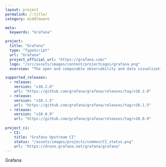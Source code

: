 ```yaml
---
layout: project
permalink: /:title/
category: middleware

meta:
  keywords: "Grafana"

project:
  title: "Grafana"
  type: "TypeScript"
  url: "Grafana"
  project_official_url: "https://grafana.com/"
  logo: "/src/assets/images/content/projectLogos/grafana.png"
  overview: "The open and composable observability and data visualization platform. Visualize metrics, logs, and traces from multiple sources like Prometheus, Loki, Elasticsearch, InfluxDB, Postgres and many more."

supported_releases:
  - release:
    version: "v10.2.0"
    url: "https://github.com/grafana/grafana/releases/tag/v10.2.0"
  - release:
    version: "v10.1.5"
    url: "https://github.com/grafana/grafana/releases/tag/v10.1.5"
  - release:
    version: "v10.0.9"
    url: "https://github.com/grafana/grafana/releases/tag/v10.0.9"
    
project_ci:
  - CI:
    title: "Grafana Upstream CI"
    status: "/assets/images/projects/common/CI_status.png"
    url: "https://drone.grafana.net/grafana/grafana"
---
```


<p>Grafana</p>
